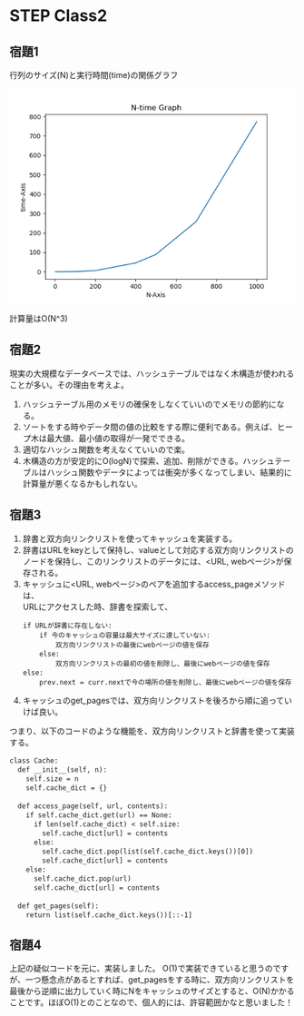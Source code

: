 # STEP Class2

## 宿題1

行列のサイズ(N)と実行時間(time)の関係グラフ

![](step2_kadai1.png)

計算量はO(N^3)

## 宿題2
現実の大規模なデータベースでは、ハッシュテーブルではなく木構造が使われることが多い。その理由を考えよ。
1. ハッシュテーブル用のメモリの確保をしなくていいのでメモリの節約になる。
2. ソートをする時やデータ間の値の比較をする際に便利である。例えば、ヒープ木は最大値、最小値の取得が一発でできる。
3. 適切なハッシュ関数を考えなくていいので楽。
4. 木構造の方が安定的にO(logN)で探索、追加、削除ができる。ハッシュテーブルはハッシュ関数やデータによっては衝突が多くなってしまい、結果的に計算量が悪くなるかもしれない。


## 宿題3
1. 辞書と双方向リンクリストを使ってキャッシュを実装する。
2. 辞書はURLをkeyとして保持し、valueとして対応する双方向リンクリストのノードを保持し、このリンクリストのデータには、<URL, webページ>が保存される。
3. キャッシュに<URL, webページ>のペアを追加するaccess_pageメソッドは、  
    URLにアクセスした時、辞書を探索して、  
    ```
    if URLが辞書に存在しない:
        if 今のキャッシュの容量は最大サイズに達していない:
            双方向リンクリストの最後にwebページの値を保存
        else:
            双方向リンクリストの最初の値を削除し、最後にwebページの値を保存
    else:
        prev.next = curr.nextで今の場所の値を削除し、最後にwebページの値を保存
    ```
4. キャッシュのget_pagesでは、双方向リンクリストを後ろから順に追っていけば良い。

つまり、以下のコードのような機能を、双方向リンクリストと辞書を使って実装する。
```
class Cache:
  def __init__(self, n):
    self.size = n
    self.cache_dict = {}

  def access_page(self, url, contents):
    if self.cache_dict.get(url) == None:
      if len(self.cache_dict) < self.size:
        self.cache_dict[url] = contents
      else:
        self.cache_dict.pop(list(self.cache_dict.keys())[0])
        self.cache_dict[url] = contents
    else:
      self.cache_dict.pop(url)
      self.cache_dict[url] = contents

  def get_pages(self):
    return list(self.cache_dict.keys())[::-1]
```

## 宿題4
上記の疑似コードを元に、実装しました。
O(1)で実装できていると思うのですが、一つ懸念点があるとすれば、get_pagesをする時に、双方向リンクリストを最後から逆順に出力していく時にNをキャッシュのサイズとすると、O(N)かかることです。ほぼO(1)とのことなので、個人的には、許容範囲かなと思いました！